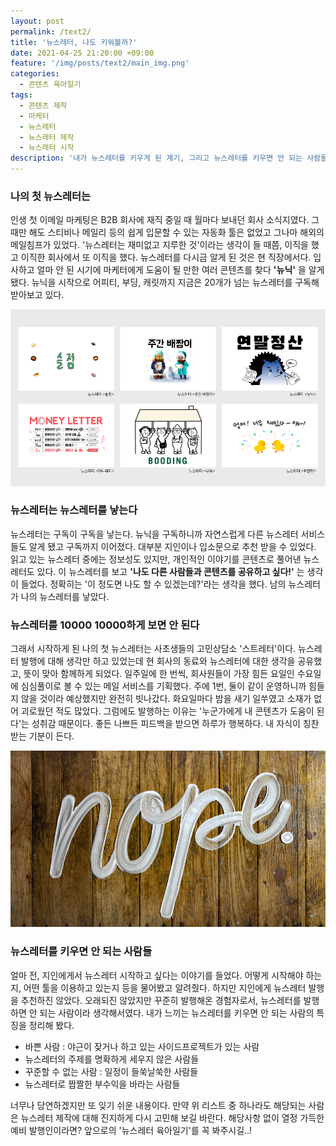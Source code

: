 ```yaml
---
layout: post
permalink: /text2/
title: '뉴스레터, 나도 키워볼까?'
date: 2021-04-25 21:20:00 +09:00
feature: '/img/posts/text2/main_img.png'
categories:
  - 콘텐츠 육아일기
tags:
  - 콘텐츠 제작
  - 마케터
  - 뉴스레터
  - 뉴스레터 제작
  - 뉴스레터 시작
description: '내가 뉴스레터를 키우게 된 계기, 그리고 뉴스레터를 키우면 안 되는 사람들'
---
```


### 나의 첫 뉴스레터는

인생 첫 이메일 마케팅은 B2B 회사에 재직 중일 때 월마다 보내던 회사 소식지였다. 그때만 해도 스티비나 메일리 등의 쉽게 입문할 수 있는 자동화 툴은 없었고 그나마 해외의 메일침프가 있었다. '뉴스레터는 재미없고 지루한 것'이라는 생각이 들 때쯤, 이직을 했고 이직한 회사에서 또 이직을 했다. 뉴스레터를 다시금 알게 된 것은 현 직장에서다. 입사하고 얼마 안 된 시기에 마케터에게 도움이 될 만한 여러 콘텐츠를 찾다 **'뉴닉'** 을 알게 됐다. 뉴닉을 시작으로 어피티, 부딩, 캐릿까지 지금은 20개가 넘는 뉴스레터를 구독해 받아보고 있다.


![이미지](/img/posts/text2/newsletter1.png)


### 뉴스레터는 뉴스레터를 낳는다

뉴스레터는 구독이 구독을 낳는다. 뉴닉을 구독하니까 자연스럽게 다른 뉴스레터 서비스들도 알게 됐고 구독까지 이어졌다. 대부분 지인이나 입소문으로 추천 받을 수 있었다. 읽고 있는 뉴스레터 중에는 정보성도 있지만, 개인적인 이야기를 콘텐츠로 풀어낸 뉴스레터도 있다. 이 뉴스레터를 보고 **'나도 다른 사람들과 콘텐츠를 공유하고 싶다!'** 는 생각이 들었다. 정확히는 '이 정도면 나도 할 수 있겠는데?'라는 생각을 했다. 남의 뉴스레터가 나의 뉴스레터를 낳았다.


### 뉴스레터를 10000 10000하게 보면 안 된다

그래서 시작하게 된 나의 첫 뉴스레터는 사초생들의 고민상담소 '스트레터'이다. 뉴스레터 발행에 대해 생각만 하고 있었는데 현 회사의 동료와 뉴스레터에 대한 생각을 공유했고, 뜻이 맞아 함께하게 되었다. 일주일에 한 번씩, 회사원들이 가장 힘든 요일인 수요일에 심심풀이로 볼 수 있는 메일 서비스를 기획했다. 주에 1번, 둘이 같이 운영하니까 힘들지 않을 것이라 예상했지만 완전히 빗나갔다. 화요일마다 밤을 새기 일쑤였고 소재가 없어 괴로웠던 적도 많았다. 그럼에도 발행하는 이유는 '누군가에게 내 콘텐츠가 도움이 된다'는 성취감 때문이다. 좋든 나쁘든 피드백을 받으면 하루가 행복하다. 내 자식이 칭찬 받는 기분이 든다.


![이미지](/img/posts/text2/newsletter2.png)


### 뉴스레터를 키우면 안 되는 사람들

얼마 전, 지인에게서 뉴스레터 시작하고 싶다는 이야기를 들었다. 어떻게 시작해야 하는지, 어떤 툴을 이용하고 있는지 등을 물어봤고 알려줬다. 하지만 지인에게 뉴스레터 발행을 추천하진 않았다. 오래되진 않았지만 꾸준히 발행해온 경험자로서, 뉴스레터를 발행하면 안 되는 사람이라 생각해서였다. 내가 느끼는 뉴스레터를 키우면 안 되는 사람의 특징을 정리해 봤다.

* 바쁜 사람 : 야근이 잦거나 하고 있는 사이드프로젝트가 있는 사람
* 뉴스레터의 주제를 명확하게 세우지 않은 사람들
* 꾸준할 수 없는 사람 : 일정이 들쑥날쑥한 사람들
* 뉴스레터로 짭짤한 부수익을 바라는 사람들


너무나 당연하겠지만 또 잊기 쉬운 내용이다. 만약 위 리스트 중 하나라도 해당되는 사람은 뉴스레터 제작에 대해 진지하게 다시 고민해 보길 바란다. 해당사항 없이 열정 가득한 예비 발행인이라면? 앞으로의 '뉴스레터 육아일기'를 꼭 봐주시길..!
